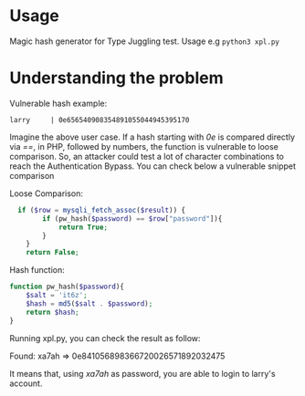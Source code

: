 # Usage
Magic hash generator for Type Juggling test. Usage e.g
`python3 xpl.py`

# Understanding the problem

Vulnerable hash example:
```
larry     | 0e656540908354891055044945395170 
```
Imagine the above user case. If a hash starting with *0e* is compared directly via *==*, in PHP, followed by numbers, the function is vulnerable to loose comparison. So, an attacker could test a lot of character combinations to reach the Authentication Bypass. You can check below a vulnerable snippet comparison

Loose Comparison:
```php
  if ($row = mysqli_fetch_assoc($result)) {
        if (pw_hash($password) == $row["password"]){
            return True;
        }
    }
    return False;
```

Hash function:
```php
function pw_hash($password){
    $salt = 'it6z';
    $hash = md5($salt . $password);
    return $hash;
}
```  

Running xpl.py, you can check the result as follow:

Found: xa7ah => 0e841056898366720026571892032475

It means that, using *xa7ah* as password, you are able to login to larry's account.




